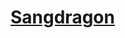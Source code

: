 ﻿---
!LinkItem
Link: dragonborn_hd.md
NameLink: <!--NameLink-->[Sangdragon](hd_dragonborn.md)<!--/NameLink-->
Id: races_hd.md#sangdragon
ParentLink: races_hd.md#races
Name: Sangdragon
ParentName: Races
AltName: '[Dragonborn](#)'
Attributes: {}
AttributesDictionary: >+
  {}

---




# [Sangdragon](hd_dragonborn.md)



